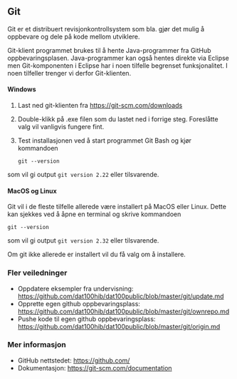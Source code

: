 ## Git

Git er et distribuert revisjonkontrollsystem som bla. gjør det mulig å oppbevare og dele på kode mellom utviklere.

Git-klient programmet brukes til å hente Java-programmer fra GitHub oppbevaringsplasen. Java-programmer kan også hentes direkte via Eclipse men Git-komponenten i Eclipse har i noen tilfelle begrenset funksjonalitet. I noen tilfeller trenger vi derfor Git-klienten.

#### Windows

1. Last ned git-klienten fra https://git-scm.com/downloads

2. Double-klikk på .exe filen som du lastet ned i forrige steg. Foreslåtte valg vil vanligvis fungere fint.

3. Test installasjonen ved å start programmet Git Bash og kjør kommandoen

   `git --version`

  som vil gi output `git version 2.22` eller tilsvarende.

#### MacOS og Linux

Git vil i de fleste tilfelle allerede være installert på MacOS eller Linux. Dette kan sjekkes ved å åpne en terminal og skrive kommandoen

`git --version`

som vil gi output `git version 2.32` eller tilsvarende.

Om git ikke allerede er installert vil du få valg om å installere.

### Fler veiledninger

- Oppdatere eksempler fra undervisning: https://github.com/dat100hib/dat100public/blob/master/git/update.md
- Opprette egen github oppbevaringsplass: https://github.com/dat100hib/dat100public/blob/master/git/ownrepo.md
- Pushe kode til egen github oppbevaringsplass: https://github.com/dat100hib/dat100public/blob/master/git/origin.md

### Mer informasjon

- GitHub nettstedet: <https://github.com/>
- Dokumentasjon: <https://git-scm.com/documentation>

